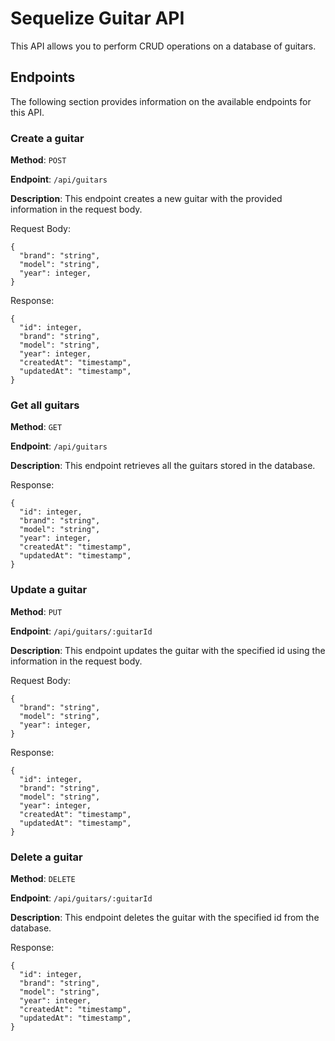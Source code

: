 # Sequelize Guitar API
This API allows you to perform CRUD operations on a database of guitars.

## Endpoints
The following section provides information on the available endpoints for this API.

### Create a guitar

**Method**: ```POST```

**Endpoint**: ```/api/guitars```

**Description**: This endpoint creates a new guitar with the provided information in the request body.

Request Body:
```
{
  "brand": "string",
  "model": "string",
  "year": integer,
}
```

Response:
```
{
  "id": integer,
  "brand": "string",
  "model": "string",
  "year": integer,
  "createdAt": "timestamp",
  "updatedAt": "timestamp",
}
```

### Get all guitars

**Method**: ```GET```

**Endpoint**: ```/api/guitars```

**Description**: This endpoint retrieves all the guitars stored in the database.

Response:
```
{
  "id": integer,
  "brand": "string",
  "model": "string",
  "year": integer,
  "createdAt": "timestamp",
  "updatedAt": "timestamp",
}
```

### Update a guitar

**Method**: ```PUT```

**Endpoint**: ```/api/guitars/:guitarId```

**Description**: This endpoint updates the guitar with the specified id using the information in the request body.

Request Body:
```
{
  "brand": "string",
  "model": "string",
  "year": integer,
}
```

Response:
```
{
  "id": integer,
  "brand": "string",
  "model": "string",
  "year": integer,
  "createdAt": "timestamp",
  "updatedAt": "timestamp",
}
```

### Delete a guitar

**Method**: ```DELETE```

**Endpoint**: ```/api/guitars/:guitarId```

**Description**: This endpoint deletes the guitar with the specified id from the database.

Response:
```
{
  "id": integer,
  "brand": "string",
  "model": "string",
  "year": integer,
  "createdAt": "timestamp",
  "updatedAt": "timestamp",
}
```